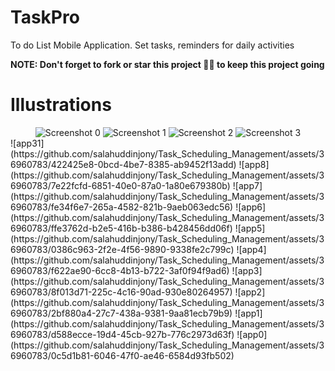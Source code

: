 # TaskPro
To do List Mobile Application. Set tasks, reminders for daily activities

<b>NOTE: Don't forget to fork or star this project 🙏😁 to keep this project going </b>

# Illustrations


<div align="center">
   <img src="https://github.com/salahuddinjony/Task_Scheduling_Management/assets/36960783/0c5d1b81-6046-47f0-ae46-6584d93fb502 width="300" alt="Screenshot 0">
    <img src="https://github.com/salahuddinjony/Task_Scheduling_Management/assets/36960783/d588ecce-19d4-45cb-927b-776c2973d63f width="300" alt="Screenshot 1">
      <img src="https://github.com/salahuddinjony/Task_Scheduling_Management/assets/36960783/2bf880a4-27c7-438a-9381-9aa81ecb79b9 width="300" alt="Screenshot 2">
        <img src="https://github.com/salahuddinjony/Task_Scheduling_Management/assets/36960783/8f013d71-225c-4c16-90ad-930e80264957 width="300" alt="Screenshot 3">

</div>
![app31](https://github.com/salahuddinjony/Task_Scheduling_Management/assets/36960783/422425e8-0bcd-4be7-8385-ab9452f13add)
![app8](https://github.com/salahuddinjony/Task_Scheduling_Management/assets/36960783/7e22fcfd-6851-40e0-87a0-1a80e679380b)
![app7](https://github.com/salahuddinjony/Task_Scheduling_Management/assets/36960783/fe34f6e7-265a-4582-821b-9aeb063edc56)
![app6](https://github.com/salahuddinjony/Task_Scheduling_Management/assets/36960783/ffe3762d-b2e5-416b-b386-b428456dd06f)
![app5](https://github.com/salahuddinjony/Task_Scheduling_Management/assets/36960783/0386c963-2f2e-4f56-9890-9338fe2c799c)
![app4](https://github.com/salahuddinjony/Task_Scheduling_Management/assets/36960783/f622ae90-6cc8-4b13-b722-3af0f94f9ad6)
![app3](https://github.com/salahuddinjony/Task_Scheduling_Management/assets/36960783/8f013d71-225c-4c16-90ad-930e80264957)
![app2](https://github.com/salahuddinjony/Task_Scheduling_Management/assets/36960783/2bf880a4-27c7-438a-9381-9aa81ecb79b9)
![app1](https://github.com/salahuddinjony/Task_Scheduling_Management/assets/36960783/d588ecce-19d4-45cb-927b-776c2973d63f)
![app0](https://github.com/salahuddinjony/Task_Scheduling_Management/assets/36960783/0c5d1b81-6046-47f0-ae46-6584d93fb502)
